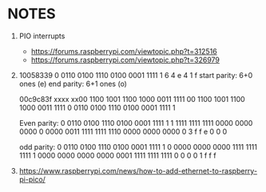 # NOTES

1. PIO interrupts
   - https://forums.raspberrypi.com/viewtopic.php?t=312516
   - https://forums.raspberrypi.com/viewtopic.php?t=326979

2. 10058339
   0 0110 0100 1110 0100 0001 1111 1
     6    4    e    4    1    f
     start parity: 6+0 ones (e)
     end parity:   6+1 ones (o)

   00c9c83f
   xxxx xx00 1100 1001 1100 1000 0011 1111
   00 1100 1001 1100 1000 0011 1111
   0 0110 0100 1110 0100 0001 1111 1

   Even parity:
   0 0110 0100 1110 0100 0001 1111 1
   1 1111 1111 1111 0000 0000 0000 0
   0000 0011 1111 1111 1110 0000 0000 0000
   0    3    f    f    e    0    0    0

   odd parity:
   0 0110 0100 1110 0100 0001 1111 1
   0 0000 0000 0000 1111 1111 1111 1
   0000 0000 0000 0000 0001 1111 1111 1111
   0    0    0    0    1    f    f    f

3. https://www.raspberrypi.com/news/how-to-add-ethernet-to-raspberry-pi-pico/
